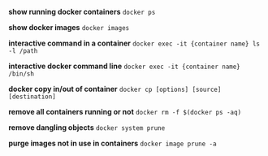 **show running docker containers**
`docker ps`

**show docker images**
`docker images`

**interactive command in a container**
`docker exec -it {container name} ls -l /path`

**interactive docker command line**
`docker exec -it {container name} /bin/sh`

**docker copy in/out of container**
`docker cp [options] [source] [destination]`

**remove all containers running or not**
`docker rm -f $(docker ps -aq)`
 
**remove dangling objects**
`docker system prune`
  
**purge images not in use in containers**
`docker image prune -a`